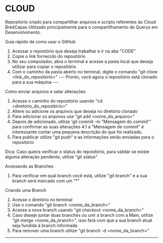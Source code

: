 # CLOUD
Repositório criado para compartilhar arquivos e scripts referentes ào Cloud BredCapas
Utilizado principalmente para o compartilhamento de Querys em Desenvolvimento.

Guia rápido de como usar o GitHub

1. Acessar o repostório que deseja trabalhar e ir na aba "CODE"
2. Copie o link fornecido do repositório
3. No seu computador, abra o terminal e acesse a pasta local que deseja utilizar para copiar o repositório
4. Com o caminho da pasta aberto no terminal, digite o comando "git clone <link_do_repositório>"
--- Pronto, você agora o repositório está clonado para a sua máquina ---

Como enviar arquivos e salar alterações 
1. Acesse o caminho do repositório usando "cd <diretório_do_repositório>"
2. Altere ou adicione os arquivos que deseja no diretório clonado
3. Para adicionar os arquivos use "git add <nome_do_arquivo>"
4. Depois de adicionado, utilize 'git commit -m "Mensagem do commit"' para confirmar as suas alterações
4.1 a "Mensagem de commit" é interessante contar uma pequena descrição do que foi realizado.
5. Para publicar utilize "git push" e as informações serão enviadas para o repositório

Dica: Caso queira verificar o status do repositório, para validar se existe alguma alteração pendente, utilize "git status" 



Acessando as Branches

1. Para verificar em qual branch você está, utilize "git branch" e a sua branch será marcado com um "*"

Criando uma Branch
1. Acesse o diretório no terminal
2. Use o comando "git branch <nome_da_branch>"
3. Acesse a nova branch usando "git checkout <nome_da_branch>"
4. Caso deseje juntar duas branches ou unir a branch com a Main, utilize "git merge <nome_da_branch>", isso fará com que a sua branch atual seja fundida à branch informada.
5. Para remover uma branch utilize "git branch -d <nome_da_branch>"

-----------------------------